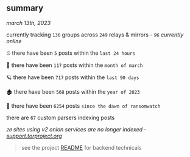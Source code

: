 
## summary
_march 13th, 2023_

currently tracking `136` groups across `249` relays & mirrors - _`96` currently online_

⏲ there have been `5` posts within the `last 24 hours`

🦈 there have been `117` posts within the `month of march`

🪐 there have been `717` posts within the `last 90 days`

🏚 there have been `568` posts within the `year of 2023`

🦕 there have been `6254` posts `since the dawn of ransomwatch`

there are `67` custom parsers indexing posts

_`20` sites using v2 onion services are no longer indexed - [support.torproject.org](https://support.torproject.org/onionservices/v2-deprecation/)_

> see the project [README](https://github.com/joshhighet/ransomwatch#ransomwatch--) for backend technicals
